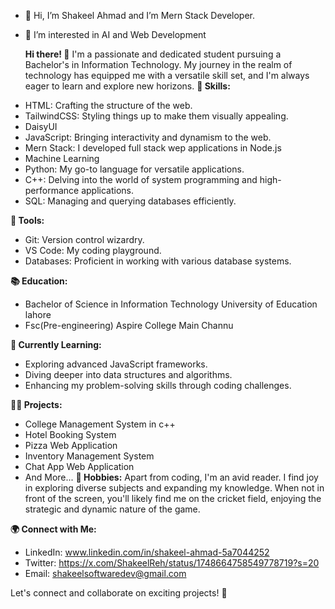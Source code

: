 - 👋 Hi, I’m Shakeel Ahmad and I’m Mern Stack Developer.
- 👀 I’m interested in AI and Web Development
  
  **Hi there! 👋**
I'm a passionate and dedicated student pursuing a Bachelor's in Information Technology. My journey in the realm of technology has equipped me with a versatile skill set, and I'm always eager to learn and explore new horizons.
**🚀 Skills:**
 * HTML: Crafting the structure of the web.
 * TailwindCSS: Styling things up to make them visually appealing.
 * DaisyUI
 * JavaScript: Bringing interactivity and dynamism to the web.
 * Mern Stack: I developed full stack wep applications in Node.js
 * Machine Learning
 * Python: My go-to language for versatile applications.
 * C++: Delving into the world of system programming and high-performance applications.
 * SQL: Managing and querying databases efficiently.
   
**🔧 Tools:**
  * Git: Version control wizardry.
  * VS Code: My coding playground.
  * Databases: Proficient in working with various database systems.
    
**📚 Education:**
  * Bachelor of Science in Information Technology
    University of Education lahore
  * Fsc(Pre-engineering)
    Aspire College Main Channu
    
**🌱 Currently Learning:**
  * Exploring advanced JavaScript frameworks.
  * Diving deeper into data structures and algorithms.
  *  Enhancing my problem-solving skills through coding challenges.
    
**👨‍💻 Projects:**
 * College Management System in c++
 * Hotel Booking System
 * Pizza Web Application
 * Inventory Management System
 * Chat App Web Application
 * And More...
**📖 Hobbies:**
  Apart from coding, I'm an avid reader. I find joy in exploring diverse subjects and expanding my knowledge. When not in front of the screen, you'll likely find me on the cricket field, enjoying the strategic 
  and dynamic nature of the game.
  
**🌍 Connect with Me:**
  * LinkedIn: www.linkedin.com/in/shakeel-ahmad-5a7044252
  * Twitter:  https://x.com/ShakeelReh/status/1748664758549778719?s=20
  * Email: shakeelsoftwaredev@gmail.com

Let's connect and collaborate on exciting projects! 🚀
<!---
ShakeelAhmad18/ShakeelAhmad18 is a ✨ special ✨ repository because its `README.md` (this file) appears on your GitHub profile.
You can click the Preview link to take a look at your changes.
--->
